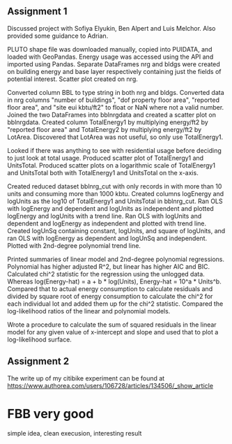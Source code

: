 ## Assignment 1
Discussed project with Sofiya Elyukin, Ben Alpert and Luis Melchor. Also provided some guidance to Adrian.

PLUTO shape file was downloaded manually, copied into PUIDATA, and loaded with GeoPandas.
Energy usage was accessed using the API and imported using Pandas. Separate DataFrames nrg and bldgs were created on
building energy and base layer respectively containing just the fields of potential interest. Scatter plot created
on nrg.

Converted column BBL to type string in both nrg and bldgs. Converted data in nrg columns "number of buildings",
"dof property floor area", "reported floor area", and "site eui kbtu/ft2" to float or NaN where not a valid number.
Joined the two DataFrames into bblnrgdata and created a scatter plot on bblnrgdata. Created column TotalEnergy1 by multiplying
energy/ft2 by "reported floor area" and TotalEnergy2 by multiplying energy/ft2 by LotArea. Discovered that LotArea was not
useful, so only use TotalEnergy1.

Looked if there was anything to see with residential usage before deciding to just look at total usage. Produced scatter
plot of TotalEnergy1 and UnitsTotal. Produced scatter plots on a logarithmic scale of TotalEnergy1 and UnitsTotal both with
TotalEnergy1 and UnitsTotal on the x-axis.

Created reduced dataset bblnrg_cut with only records in with more than 10 units and
consuming more than 1000 kbtu. Created columns logEnergy and logUnits as the log10 of TotalEnergy1 and UnitsTotal
in bblnrg_cut. Ran OLS with logEnergy and dependent and logUnits as independent
and plotted logEnergy and logUnits with a trend line. Ran OLS with logUnits and dependent and logEnergy as independent
and plotted with trend line. Created logUnSq containing constant, logUnits, and square of logUnits, and ran OLS with logEnergy
as dependent and logUnSq and independent. Plotted with 2nd-degree polynomial trend line.

Printed summaries of linear model and 2nd-degree polynomial regressions. Polynomial has higher adjusted R^2, but linear has
higher AIC and BIC. Calculated chi^2 statistic for the regression using the unlogged data. Whereas log(Energy-hat) = a +
b * log(Units), Energy-hat = 10^a * Units^b. Compared that to actual energy consumption to calculate residuals and divided
by square root of energy consumption to calculate the chi^2 for each individual lot and added them up for the chi^2 statistic.
Compared the log-likelihood ratios of the linear and polynomial models.

Wrote a procedure to calculate the sum of squared residuals in the linear model for any given value of x-intercept and slope
and used that to plot a log-likelihood surface.

## Assignment 2
The write up of my citibike experiment can be found at https://www.authorea.com/users/106728/articles/134506/_show_article

# FBB very good
simple idea, clean execusion, interesting result
